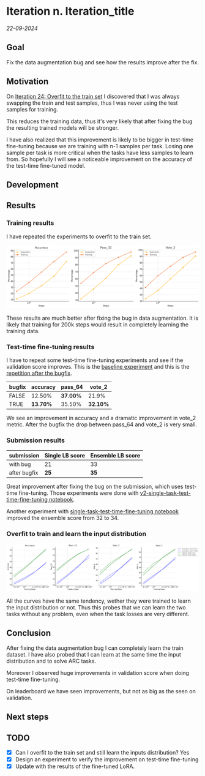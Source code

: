# Iteration n. Iteration_title

_22-09-2024_

## Goal

Fix the data augmentation bug and see how the results improve after the fix.

## Motivation

On [Iteration 24: Overfit to the train set](Iteration_24_overfit_to_the_train_set.md) I discovered
that I was always swapping the train and test samples, thus I was never using the test samples for training.

This reduces the training data, thus it's very likely that after fixing the bug the resulting trained
models will be stronger.

I have also realized that this improvement is likely to be bigger in test-time fine-tuning because
we are training with n-1 samples per task. Losing one sample per task is more critical when the tasks
have less samples to learn from. So hopefully I will see a noticeable improvement on the accuracy of the
test-time fine-tuned model.

## Development

## Results

### Training results

I have repeated the experiments to overfit to the train set.

![train metrics](res/2024-09-23-16-33-09.png)

These results are much better after fixing the bug in data augmentation. It is likely that training for 200k steps would result in completely learning the training data.

### Test-time fine-tuning results

I have to repeat some test-time fine-tuning experiments and see if the validation score improves. This is the [baseline experiment](https://www.kaggle.com/code/ironbar/single-task-test-time-fine-tuning-for-arc24?scriptVersionId=196610194) and this is the [repetition after the bugfix](https://www.kaggle.com/code/ironbar/single-task-test-time-fine-tuning-for-arc24?scriptVersionId=197889382).

| bugfix | accuracy   | pass_64    | vote_2     |
|--------|------------|------------|------------|
| FALSE  | 12.50%     | **37.00%** | 21.9%      |
| TRUE   | **13.70%** | 35.50%     | **32.10%** |

We see an improvement in accuracy and a dramatic improvement in vote_2 metric. After the bugfix the drop
between pass_64 and vote_2 is very small.

### Submission results

| submission   | Single LB score | Ensemble LB score |
|--------------|-----------------|-------------------|
| with bug     | 21              | 33                |
| after bugfix | **25**          | **35**            |

Great improvement after fixing the bug on the submission, which uses test-time fine-tuning.
Those experiments were done with [v2-single-task-test-time-fine-tuning notebook](https://www.kaggle.com/code/ironbar/v2-single-task-test-time-fine-tuning-for-arc24?scriptVersionId=197730835).

Another experiment with [single-task-test-time-fine-tuning notebook](https://www.kaggle.com/code/ironbar/single-task-test-time-fine-tuning-for-arc24?scriptVersionId=198170314) improved the ensemble score
from 32 to 34.

### Overfit to train and learn the input distribution

![training comparison](res/2024-09-25-16-44-54.png)

All the curves have the same tendency, wether they were trained to learn the input distribution or not.
Thus this probes that we can learn the two tasks without any problem, even when the task losses are very different.

## Conclusion

After fixing the data augmentation bug I can completely learn the train dataset. I have also probed
that I can learn at the same time the input distribution and to solve ARC tasks.

Moreover I observed huge improvements in validation score when doing test-time fine-tuning.

On leaderboard we have seen improvements, but not as big as the seen on validation.

## Next steps

## TODO

- [x] Can I overfit to the train set and still learn the inputs distribution? Yes
- [x] Design an experiment to verify the improvement on test-time fine-tuning
- [x] Update with the results of the fine-tuned LoRA.
